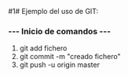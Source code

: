 #1# Ejemplo del uso de GIT:
### --- Inicio de comandos ---
1. git add fichero
2. git commit -m "creado fichero"
3. git push -u origin master
